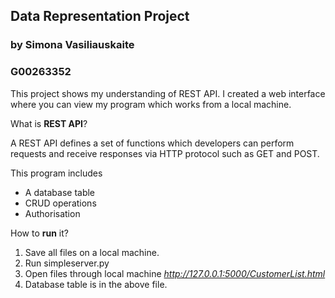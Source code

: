 ## Data Representation Project
### by Simona Vasiliauskaite
### G00263352

This project shows my understanding of REST API.
I created a web interface where you can view my program which works from a local machine.

What is **REST API**?

A REST API defines a set of functions which developers can perform requests and receive responses via HTTP protocol such as GET and POST.

This program includes
* A database table
* CRUD operations
* Authorisation

How to **run** it?

1. Save all files on a local machine.
2. Run simpleserver.py
3. Open files through local machine
*http://127.0.0.1:5000/CustomerList.html*
4. Database table is in the above file.







